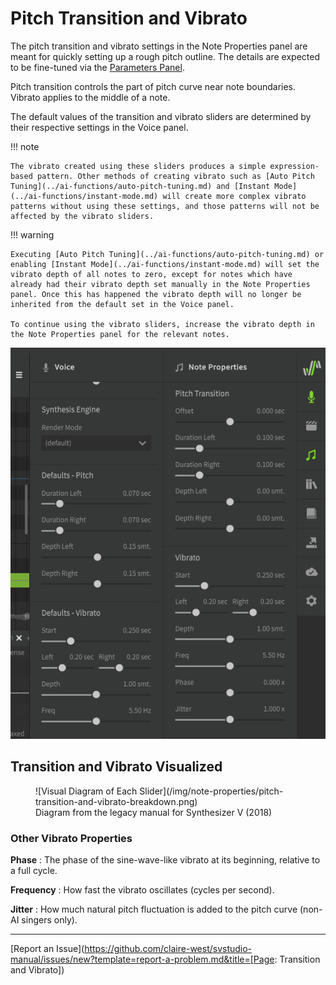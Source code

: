 # Pitch Transition and Vibrato

The pitch transition and vibrato settings in the Note Properties panel are meant for quickly setting up a rough pitch outline. The details are expected to be fine-tuned via the [Parameters Panel](../parameters/parameters-panel.md).

Pitch transition controls the part of pitch curve near note boundaries. Vibrato applies to the middle of a note.

The default values of the transition and vibrato sliders are determined by their respective settings in the Voice panel.

!!! note

    The vibrato created using these sliders produces a simple expression-based pattern. Other methods of creating vibrato such as [Auto Pitch Tuning](../ai-functions/auto-pitch-tuning.md) and [Instant Mode](../ai-functions/instant-mode.md) will create more complex vibrato patterns without using these settings, and those patterns will not be affected by the vibrato sliders.

!!! warning

    Executing [Auto Pitch Tuning](../ai-functions/auto-pitch-tuning.md) or enabling [Instant Mode](../ai-functions/instant-mode.md) will set the vibrato depth of all notes to zero, except for notes which have already had their vibrato depth set manually in the Note Properties panel. Once this has happened the vibrato depth will no longer be inherited from the default set in the Voice panel.

    To continue using the vibrato sliders, increase the vibrato depth in the Note Properties panel for the relevant notes.

![Transition and Vibrato Sliders](/img/note-properties/pitch-transition-and-vibrato-sliders.png)

## Transition and Vibrato Visualized

<figure markdown>
  ![Visual Diagram of Each Slider](/img/note-properties/pitch-transition-and-vibrato-breakdown.png)
  <figcaption>Diagram from the legacy manual for Synthesizer V (2018)</figcaption>
</figure>

### Other Vibrato Properties
**Phase**
: The phase of the sine-wave-like vibrato at its beginning, relative to a full cycle.

**Frequency**
: How fast the vibrato oscillates (cycles per second).

**Jitter**
: How much natural pitch fluctuation is added to the pitch curve (non-AI singers only).

---

[Report an Issue](https://github.com/claire-west/svstudio-manual/issues/new?template=report-a-problem.md&title=[Page: Transition and Vibrato])